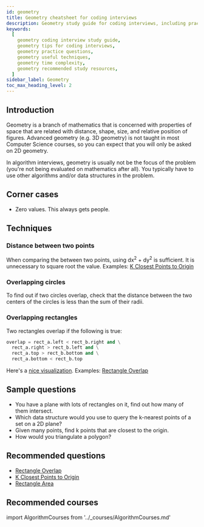 ```yaml
---
id: geometry
title: Geometry cheatsheet for coding interviews
description: Geometry study guide for coding interviews, including practice questions, techniques, time complexity, and recommended resources
keywords:
  [
    geometry coding interview study guide,
    geometry tips for coding interviews,
    geometry practice questions,
    geometry useful techniques,
    geometry time complexity,
    geometry recommended study resources,
  ]
sidebar_label: Geometry
toc_max_heading_level: 2
---
```


<head>
  <meta property="og:image" content="https://www.techinterviewhandbook.org/social/algorithms/algorithms/algorithms-geometry.png" />
</head>

## Introduction

Geometry is a branch of mathematics that is concerned with properties of space that are related with distance, shape, size, and relative position of figures. Advanced geometry (e.g. 3D geometry) is not taught in most Computer Science courses, so you can expect that you will only be asked on 2D geometry.

In algorithm interviews, geometry is usually not be the focus of the problem (you're not being evaluated on mathematics after all). You typically have to use other algorithms and/or data structures in the problem.

## Corner cases

- Zero values. This always gets people.

## Techniques

### Distance between two points

When comparing the between two points, using dx<sup>2</sup> + dy<sup>2</sup> is sufficient. It is unnecessary to square root the value. Examples: [K Closest Points to Origin](https://leetcode.com/problems/k-closest-points-to-origin/)

### Overlapping circles

To find out if two circles overlap, check that the distance between the two centers of the circles is less than the sum of their radii.

### Overlapping rectangles

Two rectangles overlap if the following is true:

```py
overlap = rect_a.left < rect_b.right and \
  rect_a.right > rect_b.left and \
  rect_a.top > rect_b.bottom and \
  rect_a.bottom < rect_b.top
```

Here's a [nice visualization](https://silentmatt.com/rectangle-intersection/). Examples: [Rectangle Overlap](https://leetcode.com/problems/rectangle-overlap/)

## Sample questions

- You have a plane with lots of rectangles on it, find out how many of them intersect.
- Which data structure would you use to query the k-nearest points of a set on a 2D plane?
- Given many points, find k points that are closest to the origin.
- How would you triangulate a polygon?

## Recommended questions

- [Rectangle Overlap](https://leetcode.com/problems/rectangle-overlap/)
- [K Closest Points to Origin](https://leetcode.com/problems/k-closest-points-to-origin/)
- [Rectangle Area](https://leetcode.com/problems/rectangle-area/)

## Recommended courses

import AlgorithmCourses from '../\_courses/AlgorithmCourses.md'

<AlgorithmCourses />
